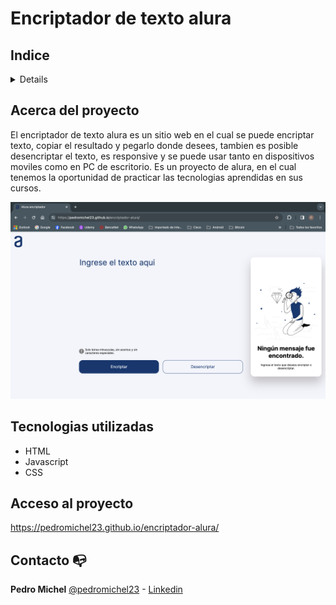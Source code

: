 # Encriptador de texto alura

## Indice
<details>
    <ol>
        <li>
            <a href="#acerca-del-proyecto">Acerca del Proyecto</a>
        </li>
        <li>
            <a href="#tecnologias-utilizadas">Tecnologias utilizadas</a>
        </li>
        <li>
            <a href="#acceso-al-proyecto">Acceso al proyecto</a>
        </li>
        <li>
            <a href="#contacto-📭">Contacto</a>
        </li>
    </ol>
</details>

## Acerca del proyecto
El encriptador de texto alura es un sitio web en el cual se puede encriptar texto, copiar el resultado y pegarlo donde desees, tambien es posible desencriptar el texto, es responsive y se puede usar tanto en dispositivos moviles como en PC de escritorio. Es un proyecto de alura, en el cual tenemos la oportunidad de practicar las tecnologias aprendidas en sus cursos.

![alt text](<Captura de pantalla 2024-02-25 a la(s) 0.56.29.png>)

## Tecnologias utilizadas
<ul>
    <li>HTML</li>
    <li>Javascript</li>
    <li>CSS</li>
</ul>

## Acceso al proyecto
https://pedromichel23.github.io/encriptador-alura/

## Contacto 📭
**Pedro Michel** 
[@pedromichel23](https://twitter.com/pedromichel23) - [Linkedin](https://www.linkedin.com/in/pedro-saul-michel-garate-218889142/)

